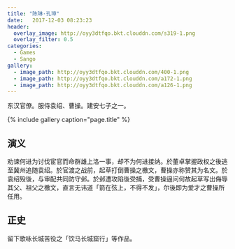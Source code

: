 ```yaml
---
title: "陈琳·孔璋"
date:   2017-12-03 08:23:23
header:
  overlay_image: http://oyy3dtfqo.bkt.clouddn.com/s319-1.png
  overlay_filter: 0.5
categories:
  - Games
  - Sango
gallery:
  - image_path: http://oyy3dtfqo.bkt.clouddn.com/400-1.png
  - image_path: http://oyy3dtfqo.bkt.clouddn.com/a172-1.png
  - image_path: http://oyy3dtfqo.bkt.clouddn.com/a126-1.png
---
```


东汉官僚。服侍袁绍、曹操。建安七子之一。

{% include gallery caption="page.title" %}

## 演义

劝谏何进为讨伐宦官而命群雄上洛一事，却不为何进接纳。於董卓掌握政权之後逃至冀州追随袁绍。於官渡之战前，起草打倒曹操之檄文，曹操亦称赞其为名文。於袁绍殁後，与审配共同防守邺。於邺遭攻陷後受捕，受曹操逼问何故起草写出侮辱其父、祖父之檄文，直言无讳道「箭在弦上，不得不发」，尔後即为爱才之曹操所任用。

## 正史

留下歌咏长城苦役之「饮马长城窟行」等作品。